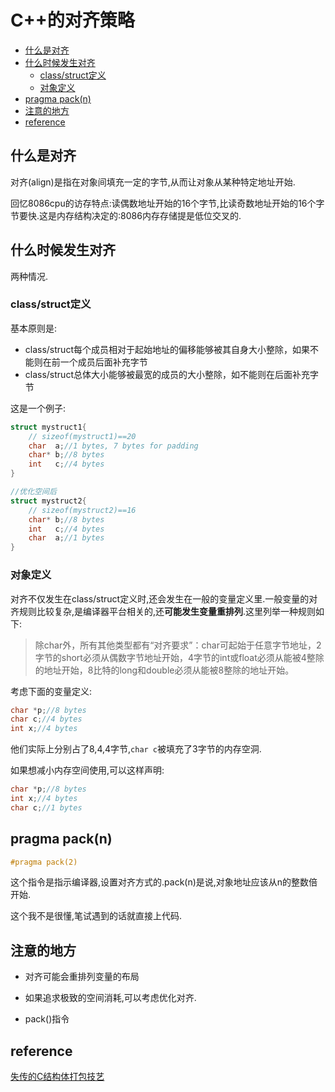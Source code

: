 C++的对齐策略
===

<!-- TOC -->

- [什么是对齐](#什么是对齐)
- [什么时候发生对齐](#什么时候发生对齐)
	- [class/struct定义](#classstruct定义)
	- [对象定义](#对象定义)
- [pragma pack(n)](#pragma-packn)
- [注意的地方](#注意的地方)
- [reference](#reference)

<!-- /TOC -->

## 什么是对齐

对齐(align)是指在对象间填充一定的字节,从而让对象从某种特定地址开始.

回忆8086cpu的访存特点:读偶数地址开始的16个字节,比读奇数地址开始的16个字节要快.这是内存结构决定的:8086内存存储提是低位交叉的.


## 什么时候发生对齐

两种情况.

### class/struct定义

基本原则是:
* class/struct每个成员相对于起始地址的偏移能够被其自身大小整除，如果不能则在前一个成员后面补充字节
* class/struct总体大小能够被最宽的成员的大小整除，如不能则在后面补充字节

这是一个例子:

```c
struct mystruct1{
	// sizeof(mystruct1)==20
	char  a;//1 bytes, 7 bytes for padding
	char* b;//8 bytes
	int   c;//4 bytes
}

//优化空间后
struct mystruct2{
	// sizeof(mystruct2)==16
	char* b;//8 bytes
	int   c;//4 bytes
	char  a;//1 bytes
}
```


### 对象定义

对齐不仅发生在class/struct定义时,还会发生在一般的变量定义里.一般变量的对齐规则比较复杂,是编译器平台相关的,还**可能发生变量重排列**.这里列举一种规则如下:

>除char外，所有其他类型都有“对齐要求”：char可起始于任意字节地址，2字节的short必须从偶数字节地址开始，4字节的int或float必须从能被4整除的地址开始，8比特的long和double必须从能被8整除的地址开始。

考虑下面的变量定义:

```c
char *p;//8 bytes
char c;//4 bytes
int x;//4 bytes
```

他们实际上分别占了8,4,4字节,```char c```被填充了3字节的内存空洞.

如果想减小内存空间使用,可以这样声明:
```c
char *p;//8 bytes
int x;//4 bytes
char c;//1 bytes
```

## pragma pack(n)

```c
#pragma pack(2)
```

这个指令是指示编译器,设置对齐方式的.pack(n)是说,对象地址应该从n的整数倍开始.


这个我不是很懂,笔试遇到的话就直接上代码.


## 注意的地方

* 对齐可能会重排列变量的布局

* 如果追求极致的空间消耗,可以考虑优化对齐.

* pack()指令

## reference

[失传的C结构体打包技艺](https://github.com/ludx/The-Lost-Art-of-C-Structure-Packing)
